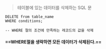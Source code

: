 >테이블에 있는 데이터를 삭제하는 SQL 문

```MySQL
DELETE from table_name
WHERE conditions;

-- WHERE 절의 조건에 만족하는 레코드의 값을 삭제
```

#### ==WHERE절을 생략하면 모든 데이터가 삭제된다.==

